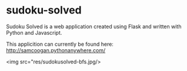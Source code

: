 # sudoku-solved

Sudoku Solved is a web application created using Flask and written with Python and Javascript.

This applicition can currently be found here:
<a href="http://samcoogan.pythonanywhere.com/">http://samcoogan.pythonanywhere.com/</a>

<img src="res/sudokusolved-bfs.jpg/>
